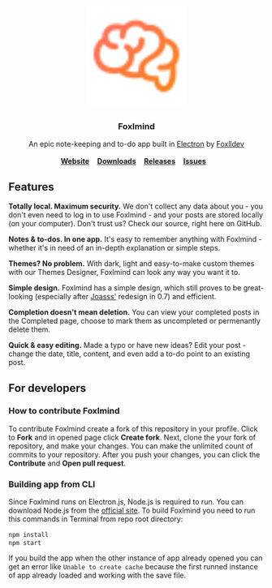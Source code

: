 <div align="center">
    <img src="readme/media/logo.svg" alt="logo" height="200px"><br>
    <h3>Foxlmind</h3>
    An epic note-keeping and to-do app built in <a href="https://electronjs.org">Electron</a> by <a href="https://github.com/foxlldev">Foxlldev</a><br><br>
    <a href="https://foxl.design/mind"><b>Website</b></a>&nbsp;&nbsp;&nbsp;
    <a href="https://foxl.design/mind#downloads"><b>Downloads</b></a>&nbsp;&nbsp;&nbsp;
    <a href="https://github.com/foxlldev/Foxlmind/releases"><b>Releases</b></a>&nbsp;&nbsp;&nbsp;
    <a href="(https://github.com/foxlldev/Foxlmind/issues"><b>Issues</b></a>&nbsp;&nbsp;&nbsp;
</div>

## Features

**Totally local. Maximum security.** We don't collect any data about you - you don't even need to log in to use Foxlmind - and your posts are stored locally (on your computer). Don't trust us? Check our source, right here on GitHub.

**Notes & to-dos. In one app.** It's easy to remember anything with Foxlmind - whether it's in need of an in-depth explanation or simple steps.

**Themes? No problem.** With dark, light and easy-to-make custom themes with our Themes Designer, Foxlmind can look any way you want it to.

**Simple design.** Foxlmind has a simple design, which still proves to be great-looking (especially after [Joasss'](https://github.com/Joasss) redesign in 0.7) and efficient.

**Completion doesn't mean deletion.** You can view your completed posts in the Completed page, choose to mark them as uncompleted or permenantly delete them.

**Quick & easy editing.** Made a typo or have new ideas? Edit your post - change the date, title, content, and even add a to-do point to an existing post.

## For developers

### How to contribute Foxlmind

To contribute Foxlmind create a fork of this repository in your profile. Click to **Fork** and in opened page click **Create fork**. Next, clone the your fork of repository, and make your changes. You can make the unlimited count of commits to your repository. After you push your changes, you can click the **Contribute** and **Open pull request**.

### Building app from CLI

Since Foxlmind runs on Electron.js, Node.js is required to run. You can download Node.js from the [official site](https://nodejs.org/en/download/). To build Foxlmind you need to run this commands in Terminal from repo root directory:

```
npm install
npm start
```

If you build the app when the other instance of app already opened you can get an error like `Unable to create cache` because the first runned instance of app already loaded and working with the save file. 
